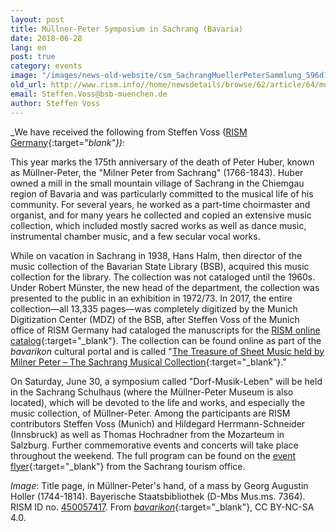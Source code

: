 ```yaml
---
layout: post
title: Müllner-Peter Symposium in Sachrang (Bavaria)
date: 2018-06-28
lang: en
post: true
category: events
image: "/images/news-old-website/csm_SachrangMuellerPeterSammlung_596d107067.jpg"
old_url: http://www.rism.info//home/newsdetails/browse/62/article/64/muellner-peter-symposium-in-sachrang-bavaria.html
email: Steffen.Voss@bsb-muenchen.de
author: Steffen Voss
---
```



_We have received the following from Steffen Voss ([RISM Germany](http://de.rism.info/de/home/){:target="_blank"}):_

This year marks the 175th anniversary of the death of Peter Huber, known as Müllner-Peter, the "Milner Peter from Sachrang" (1766-1843). Huber owned a mill in the small mountain village of Sachrang in the Chiemgau region of Bavaria and was particularly committed to the musical life of his community. For several years, he worked as a part-time choirmaster and organist, and for many years he collected and copied an extensive music collection, which included mostly sacred works as well as dance music, instrumental chamber music, and a few secular vocal works.

While on vacation in Sachrang in 1938, Hans Halm, then director of the music collection of the Bavarian State Library (BSB), acquired this music collection for the library. The collection was not cataloged until the 1960s. Under Robert Münster, the new head of the department, the collection was presented to the public in an exhibition in 1972/73. In 2017, the entire collection—all 13,335 pages—was completely digitized by the Munich Digitization Center (MDZ) of the BSB, after Steffen Voss of the Munich office of RISM Germany had cataloged the manuscripts for the [RISM online catalog](https://opac.rism.info/metaopac/search?View=rism&q=134929748&Language=en){:target="_blank"}. The collection can be found online as part of the _bavarikon_ cultural portal and is called "[The Treasure of Sheet Music held by Milner Peter – The Sachrang Musical Collection](https://www.bavarikon.de/object/bav:BSB-CMS-0000000000002241?locale=en&p=){:target="_blank"}."

On Saturday, June 30, a symposium called "Dorf-Musik-Leben" will be held in the Sachrang Schulhaus (where the Müllner-Peter Museum is also located), which will be devoted to the life and works, and especially the music collection, of Müllner-Peter. Among the participants are RISM contributors Steffen Voss (Munich) and Hildegard Herrmann-Schneider (Innsbruck) as well as Thomas Hochradner from the Mozarteum in Salzburg. Further commemorative events and concerts will take place throughout the weekend. The full program can be found on the [event flyer](https://event.irs18.de/data/files/muellner-peter-symposium-flyer.pdf){:target="_blank"} from the Sachrang tourism office.

_Image_: Title page, in Müllner-Peter's hand, of a mass by Georg Augustin Holler (1744-1814). Bayerische Staatsbibliothek (D-Mbs Mus.ms. 7364). RISM ID no. [450057417](https://opac.rism.info/search?id=450057417&Language=en). From [_bavarikon_](https://www.bavarikon.de/object/BSB-MUS-00000BSB00108832){:target="_blank"}, CC BY-NC-SA 4.0.



<script type="text/javascript">var switchTo5x=true;</script><script type="text/javascript" src="http://w.sharethis.com/button/buttons.js"></script><script type="text/javascript">stLight.options({publisher: "9b601438-1ce1-49d8-bfd7-9cff5df54c17", doNotHash: false, doNotCopy: false, hashAddressBar: false});</script>